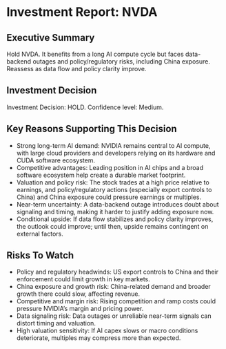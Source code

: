 # Investment Report: NVDA
## Executive Summary
Hold NVDA. It benefits from a long AI compute cycle but faces data-backend outages and policy/regulatory risks, including China exposure. Reassess as data flow and policy clarity improve.

## Investment Decision
Investment Decision: HOLD. Confidence level: Medium.

## Key Reasons Supporting This Decision
- Strong long-term AI demand: NVIDIA remains central to AI compute, with large cloud providers and developers relying on its hardware and CUDA software ecosystem.
- Competitive advantages: Leading position in AI chips and a broad software ecosystem help create a durable market footprint.
- Valuation and policy risk: The stock trades at a high price relative to earnings, and policy/regulatory actions (especially export controls to China) and China exposure could pressure earnings or multiples.
- Near-term uncertainty: A data-backend outage introduces doubt about signaling and timing, making it harder to justify adding exposure now.
- Conditional upside: If data flow stabilizes and policy clarity improves, the outlook could improve; until then, upside remains contingent on external factors.

## Risks To Watch
- Policy and regulatory headwinds: US export controls to China and their enforcement could limit growth in key markets.
- China exposure and growth risk: China-related demand and broader growth there could slow, affecting revenue.
- Competitive and margin risk: Rising competition and ramp costs could pressure NVIDIA’s margin and pricing power.
- Data signaling risk: Data outages or unreliable near-term signals can distort timing and valuation.
- High valuation sensitivity: If AI capex slows or macro conditions deteriorate, multiples may compress more than expected.
